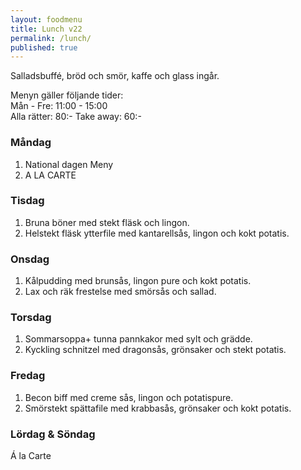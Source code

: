 ```yaml
---
layout: foodmenu
title: Lunch v22
permalink: /lunch/
published: true
---
```

Salladsbuffé, bröd och smör, kaffe och glass ingår.

Menyn gäller följande tider:  
Mån - Fre: 11:00 - 15:00  
Alla rätter: 80:- Take away: 60:-

### Måndag

1. National dagen Meny
2. A LA CARTE

### Tisdag

1. Bruna böner med stekt fläsk och lingon.
2. Helstekt fläsk ytterfile med kantarellsås, lingon och kokt potatis.

### Onsdag

1. Kålpudding med brunsås, lingon pure och kokt potatis.
2. Lax och räk frestelse med smörsås och sallad.

### Torsdag

1. Sommarsoppa+ tunna pannkakor med sylt och grädde.
2. Kyckling schnitzel med dragonsås, grönsaker och stekt potatis.

### Fredag

1. Becon biff med creme sås, lingon och potatispure.
2. Smörstekt spättafile med krabbasås, grönsaker och kokt potatis.

### Lördag & Söndag

Á la Carte
